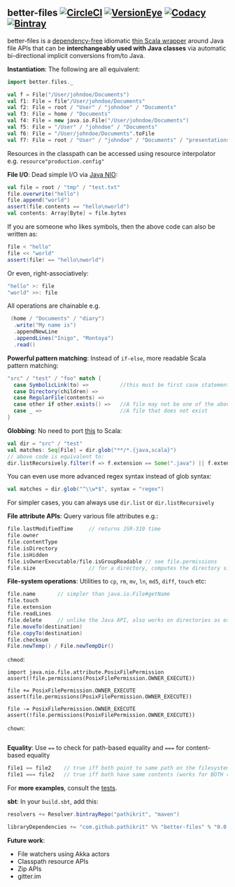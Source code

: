better-files [![CircleCI][circleCiImg]][circleCiLink] [![VersionEye][versionEyeImg]][versionEyeLink] [![Codacy][codacyImg]][codacyLink] [![Bintray][bintrayImg]][bintrayLink]
---
[circleCiImg]: https://circleci.com/gh/pathikrit/better-files.svg?style=svg&circle-token=3800512b1d901f1cf24538b392df471117d40cfb
[circleCiLink]: https://circleci.com/gh/pathikrit/better-files
[versionEyeImg]: https://www.versioneye.com/user/projects/55f5e7de3ed894001e0003b1/badge.svg?style=flat
[versionEyeLink]: https://www.versioneye.com/user/projects/55f5e7de3ed894001e0003b1
[codacyImg]: https://api.codacy.com/project/badge/0e2aeb7949bc49e6802afcc43a7a1aa1
[codacyLink]: https://www.codacy.com/app/pathikrit/better-files/dashboard
[bintrayImg]: https://api.bintray.com/packages/pathikrit/maven/better-files/images/download.svg
[bintrayLink]: https://bintray.com/pathikrit/maven/better-files/_latestVersion

better-files is a [dependency-free](build.sbt) idiomatic [thin Scala wrapper](src/main/scala/better/files/package.scala) around Java file APIs 
that can be **interchangeably used with Java classes** via automatic bi-directional implicit conversions from/to Java.

**Instantiation**: The following are all equivalent:
```scala
import better.files._

val f = File("/User/johndoe/Documents")
val f1: File = file"/User/johndoe/Documents"
val f2: File = root / "User" / "johndoe" / "Documents"
val f3: File = home / "Documents"
val f4: File = new java.io.File("/User/johndoe/Documents")
val f5: File = "/User" / "johndoe" / "Documents"
val f6: File = "/User/johndoe/Documents".toFile
val f7: File = root / "User" / "johndoe" / "Documents" / "presentations" / `..`
```
Resources in the classpath can be accessed using resource interpolator e.g. `resource"production.config"` 

**File I/O**: Dead simple I/O via [Java NIO](https://en.wikipedia.org/wiki/Non-blocking_I/O_(Java)):
```scala
val file = root / "tmp" / "test.txt"
file.overwrite("hello")
file.append("world")
assert(file.contents == "hello\nworld")
val contents: Array[Byte] = file.bytes
```
If you are someone who likes symbols, then the above code can also be written as:
```scala
file < "hello"
file << "world"
assert(file! == "hello\nworld")
```
Or even, right-associatively:
```scala
"hello" >: file
"world" >>: file 
```
All operations are chainable e.g.
```scala
 (home / "Documents" / "diary")
  .write("My name is")
  .appendNewLine
  .appendLines("Inigo", "Montoya")
  .read()
```

**Powerful pattern matching**: Instead of `if-else`, more readable Scala pattern matching:
```scala
"src" / "test" / "foo" match {
  case SymbolicLink(to) =>          //this must be first case statement if you want to handle symlinks specially; else will follow link
  case Directory(children) => 
  case RegularFile(contents) => 
  case other if other.exists() =>   //A file may not be one of the above e.g. UNIX pipes, sockets, devices etc
  case _ =>                         //A file that does not exist
}
```

**Globbing**: No need to port [this](http://docs.oracle.com/javase/tutorial/essential/io/find.html) to Scala:
```scala
val dir = "src" / "test"
val matches: Seq[File] = dir.glob("**/*.{java,scala}")
// above code is equivalent to:
dir.listRecursively.filter(f => f.extension == Some(".java") || f.extension == Some(".scala")) 
```
You can even use more advanced regex syntax instead of glob syntax:
```scala
val matches = dir.glob("^\\w*$", syntax = "regex")
```
For simpler cases, you can always use `dir.list` or `dir.listRecursively`

**File attribute APIs**: Query various file attributes e.g.:
```scala
file.lastModifiedTime     // returns JSR-310 time
file.owner
file.contentType
file.isDirectory
file.isHidden
file.isOwnerExecutable/file.isGroupReadable // see file.permissions
file.size                 // for a directory, computes the directory size
```

**File-system operations**: Utilities to `cp`, `rm`, `mv`, `ln`, `md5`, `diff`, `touch` etc:
```scala
file.name       // simpler than java.io.File#getName
file.touch
file.extension
file.readLines 
file.delete     // unlike the Java API, also works on directories as expected
file.moveTo(destination)
file.copyTo(destination)
file.checksum
File.newTemp() / File.newTempDir() 
```
`chmod`:
```
import java.nio.file.attribute.PosixFilePermission
assert(!file.permissions(PosixFilePermission.OWNER_EXECUTE))

file += PosixFilePermission.OWNER_EXECUTE
assert(file.permissions(PosixFilePermission.OWNER_EXECUTE))

file -= PosixFilePermission.OWNER_EXECUTE
assert(!file.permissions(PosixFilePermission.OWNER_EXECUTE))
```
`chown`:
```scala
```

**Equality**: Use `==` to check for path-based equality and `===` for content-based equality
```scala
file1 == file2    // true iff both point to same path on the filesystem
file1 === file2   // true iff both have same contents (works for BOTH regular-files and directories)
```
<!---
**Zip APIs**: You don't have to lookup on StackOverflow "How to zip/unzip in Java/Scala?":
```scala
val zipFile = file"path/to/research.zip"
val documents = home / "Documents"
val research: File = zipFile.unzipTo(documents / "research")    // Unzip
```
You can also cleverly use the extractors above: `val Directory(docs) = zipFile.unzipTo(documents / "research")`
--->

For **more examples**, consult the [tests](src/test/scala/better/FilesSpec.scala).

**sbt**: In your `build.sbt`, add this:
```scala
resolvers += Resolver.bintrayRepo("pathikrit", "maven")

libraryDependencies += "com.github.pathikrit" %% "better-files" % "0.0.1"
```

**Future work**:
* File watchers using Akka actors
* Classpath resource APIs
* Zip APIs
* gitter.im
